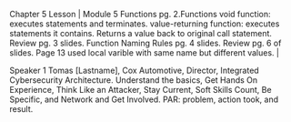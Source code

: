 Chapter 5 Lesson | Module 5 Functions
pg. 2.Functions void function: executes statements and terminates. value-returning function: executes statements it contains. Returns a value back to original call statement.
Review pg. 3 slides.
Function Naming Rules pg. 4 slides. Review pg. 6 of slides.
Page 13 used local varible with same name but different values. |

Speaker 1 Tomas [Lastname], Cox Automotive, Director, Integrated Cybersecurity Architecture.
Understand the basics, Get Hands On Experience, Think Like an Attacker, Stay Current, Soft Skills Count, Be Specific, and Network and Get Involved.
PAR: problem, action took, and result.

